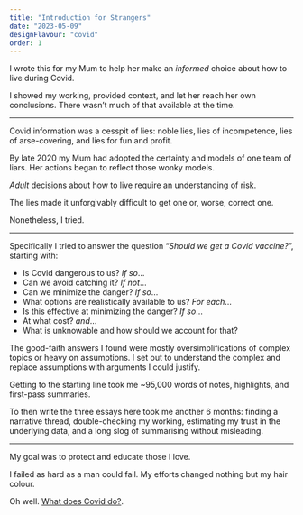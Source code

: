 ```yaml
---
title: "Introduction for Strangers"
date: "2023-05-09"
designFlavour: "covid"
order: 1
---
```


I wrote this for my Mum to help her make an _informed_ choice about how to live during Covid.

I showed my working, provided context, and let her reach her own conclusions. There wasn’t much of that available at the time.

---

Covid information was a cesspit of lies: noble lies, lies of incompetence, lies of arse-covering, and lies for fun and profit.

By late 2020 my Mum had adopted the certainty and models of one team of liars. Her actions began to reflect those wonky models.

_Adult_ decisions about how to live require an understanding of risk.

The lies made it unforgivably difficult to get one or, worse, correct one.

Nonetheless, I tried.

---

Specifically I tried to answer the question “_Should we get a Covid vaccine?_”, starting with:

-   Is Covid dangerous to us? _If so_…
-   Can we avoid catching it? _If not_…
-   Can we minimize the danger? _If so_…
-   What options are realistically available to us? _For each_…
-   Is this effective at minimizing the danger? _If so_…
-   At what cost? _and_…
-   What is unknowable and how should we account for that?

The good-faith answers I found were mostly oversimplifications of complex topics or heavy on assumptions. I set out to understand the complex and replace assumptions with arguments I could justify.

Getting to the starting line took me ~95,000 words of notes, highlights, and first-pass summaries.

To then write the three essays here took me another 6 months: finding a narrative thread, double-checking my working, estimating my trust in the underlying data, and a long slog of summarising without misleading.

---

My goal was to protect and educate those I love.

I failed as hard as a man could fail. My efforts changed nothing but my hair colour.

Oh well. [What does Covid do?](symptoms).
